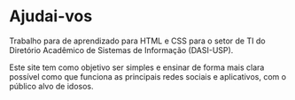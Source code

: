 # Ajudai-vos
Trabalho para de aprendizado para HTML e CSS para o setor de TI do Diretório Acadêmico de Sistemas de Informação (DASI-USP).

Este site tem como objetivo ser simples e ensinar de forma mais clara possível como que funciona as principais redes sociais e aplicativos, com o público alvo de idosos.
